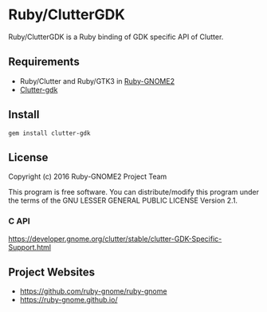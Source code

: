 # Ruby/ClutterGDK

Ruby/ClutterGDK is a Ruby binding of GDK specific API of Clutter.

## Requirements

* Ruby/Clutter and Ruby/GTK3 in
  [Ruby-GNOME2](https://ruby-gnome.github.io/)
* [Clutter-gdk](http://blogs.gnome.org/clutter/)

## Install

    gem install clutter-gdk

## License

Copyright (c) 2016 Ruby-GNOME2 Project Team

This program is free software. You can distribute/modify this program
under the terms of the GNU LESSER GENERAL PUBLIC LICENSE Version 2.1.

### C API

https://developer.gnome.org/clutter/stable/clutter-GDK-Specific-Support.html

## Project Websites

*  https://github.com/ruby-gnome/ruby-gnome
*  https://ruby-gnome.github.io/
